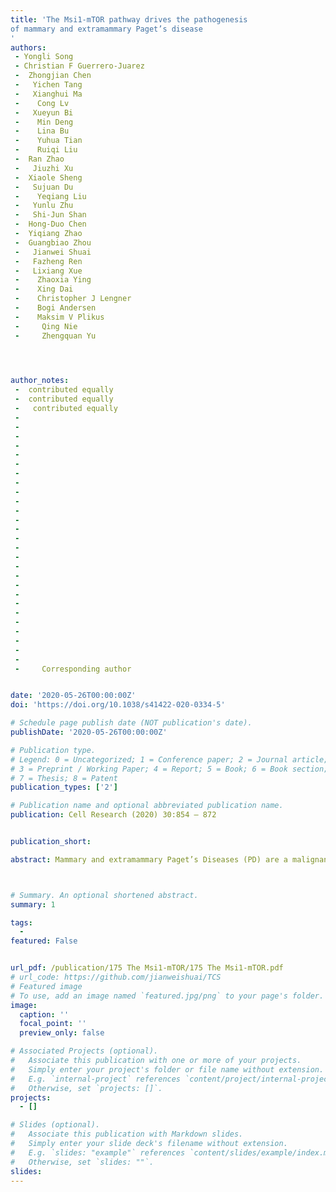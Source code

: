 ```yaml
---
title: 'The Msi1-mTOR pathway drives the pathogenesis
of mammary and extramammary Paget’s disease
'
authors:
 - Yongli Song
 - Christian F Guerrero-Juarez 
 -  Zhongjian Chen 
 -   Yichen Tang
 -   Xianghui Ma
 -    Cong Lv 
 -   Xueyun Bi
 -    Min Deng
 -    Lina Bu 
 -    Yuhua Tian
 -    Ruiqi Liu 
 -  Ran Zhao
 -   Jiuzhi Xu
 -  Xiaole Sheng
 -   Sujuan Du 
 -    Yeqiang Liu 
 -   Yunlu Zhu
 -   Shi-Jun Shan 
 -  Hong-Duo Chen
 -  Yiqiang Zhao
 -  Guangbiao Zhou
 -   Jianwei Shuai
 -   Fazheng Ren
 -   Lixiang Xue
 -    Zhaoxia Ying
 -    Xing Dai 
 -    Christopher J Lengner
 -    Bogi Andersen
 -    Maksim V Plikus
 -     Qing Nie       
 -     Zhengquan Yu         

 


author_notes:
 -  contributed equally
 -  contributed equally
 -   contributed equally
 -  
 -   
 -   
 -   
 -  
 -     
 -    
 -   
 -  
 -  
 -  
 -    
 -   
 -  
 -  
 -  
 -  
 -  
 -  
 -  
 -   
 -    
 -    
 -    
 -   
 -    
 -          
 -     Corresponding author


date: '2020-05-26T00:00:00Z'
doi: 'https://doi.org/10.1038/s41422-020-0334-5'

# Schedule page publish date (NOT publication's date).
publishDate: '2020-05-26T00:00:00Z'

# Publication type.
# Legend: 0 = Uncategorized; 1 = Conference paper; 2 = Journal article;
# 3 = Preprint / Working Paper; 4 = Report; 5 = Book; 6 = Book section;
# 7 = Thesis; 8 = Patent
publication_types: ['2']

# Publication name and optional abbreviated publication name.
publication: Cell Research (2020) 30:854 – 872


publication_short: 

abstract: Mammary and extramammary Paget’s Diseases (PD) are a malignant skin cancer characterized by the appearance of Paget cells.Although easily diagnosed, its pathogenesis remains unknown. Here, single-cell RNA-sequencing identified distinct cellular states,novel biomarkers, and signaling pathways — including mTOR, associated with extramammary PD. Interestingly, we identified MSI1 ectopic overexpression in basal epithelial cells of human PD skin, and show that Msi1 overexpression in the epidermal basal layer of mice phenocopies human PD at histopathological, single-cell and molecular levels. Using this mouse model, we identified novel biomarkers of Paget-like cells that translated to human Paget cells. Furthermore, single-cell rajectory, RNA velocity and lineagetracing analyses revealed a putative keratinocyte-to-Paget-like cell conversion, supporting the in situ transformation theory of disease pathogenesis. Mechanistically, the Msi1-mTOR pathway drives keratinocyte-Paget-like cell conversion, and suppression of mTOR signaling with Rapamycin significantly rescued the Paget-like phenotype in Msi1-overexpressing transgenic mice. Topical Rapamycin treatment improved extramammary PD-associated symptoms in humans, suggesting mTOR inhibition as a novel therapeutic treatment in PD.



# Summary. An optional shortened abstract.
summary: 1

tags:
  - 
featured: False


url_pdf: /publication/175 The Msi1-mTOR/175 The Msi1-mTOR.pdf
# url_code: https://github.com/jianweishuai/TCS
# Featured image
# To use, add an image named `featured.jpg/png` to your page's folder.
image:
  caption: ''
  focal_point: ''
  preview_only: false

# Associated Projects (optional).
#   Associate this publication with one or more of your projects.
#   Simply enter your project's folder or file name without extension.
#   E.g. `internal-project` references `content/project/internal-project/index.md`.
#   Otherwise, set `projects: []`.
projects:
  - []

# Slides (optional).
#   Associate this publication with Markdown slides.
#   Simply enter your slide deck's filename without extension.
#   E.g. `slides: "example"` references `content/slides/example/index.md`.
#   Otherwise, set `slides: ""`.
slides:
---
```



